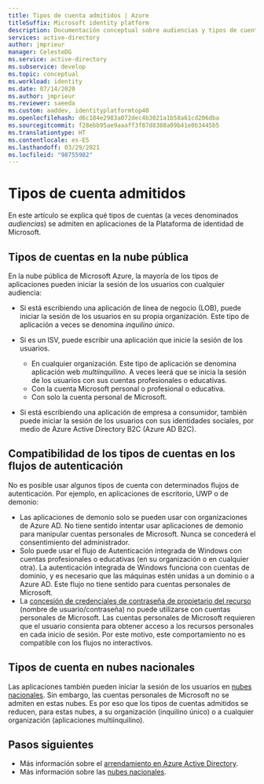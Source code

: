 ```yaml
---
title: Tipos de cuenta admitidos | Azure
titleSuffix: Microsoft identity platform
description: Documentación conceptual sobre audiencias y tipos de cuenta admitidos en aplicaciones
services: active-directory
author: jmprieur
manager: CelesteDG
ms.service: active-directory
ms.subservice: develop
ms.topic: conceptual
ms.workload: identity
ms.date: 07/14/2020
ms.author: jmprieur
ms.reviewer: saeeda
ms.custom: aaddev, identityplatformtop40
ms.openlocfilehash: d6c184e2983a072dec4b3021a1b58a61cd206dba
ms.sourcegitcommit: f28ebb95ae9aaaff3f87d8388a09b41e0b3445b5
ms.translationtype: HT
ms.contentlocale: es-ES
ms.lasthandoff: 03/29/2021
ms.locfileid: "98755982"
---
```

# <a name="supported-account-types"></a>Tipos de cuenta admitidos

En este artículo se explica qué tipos de cuentas (a veces denominados *audiencias*) se admiten en aplicaciones de la Plataforma de identidad de Microsoft.

<!-- This section can be in an include for many of the scenarios (SPA, web app signing-in users, protecting a web API, Desktop (depending on the flows), Mobile -->

## <a name="account-types-in-the-public-cloud"></a>Tipos de cuentas en la nube pública

En la nube pública de Microsoft Azure, la mayoría de los tipos de aplicaciones pueden iniciar la sesión de los usuarios con cualquier audiencia:

- Si está escribiendo una aplicación de línea de negocio (LOB), puede iniciar la sesión de los usuarios en su propia organización. Este tipo de aplicación a veces se denomina *inquilino único*.
- Si es un ISV, puede escribir una aplicación que inicie la sesión de los usuarios.

  - En cualquier organización. Este tipo de aplicación se denomina aplicación web *multiinquilino*. A veces leerá que se inicia la sesión de los usuarios con sus cuentas profesionales o educativas.
  - Con la cuenta Microsoft personal o profesional o educativa.
  - Con solo la cuenta personal de Microsoft.
    
- Si está escribiendo una aplicación de empresa a consumidor, también puede iniciar la sesión de los usuarios con sus identidades sociales, por medio de Azure Active Directory B2C (Azure AD B2C).

## <a name="account-type-support-in-authentication-flows"></a>Compatibilidad de los tipos de cuentas en los flujos de autenticación

No es posible usar algunos tipos de cuenta con determinados flujos de autenticación. Por ejemplo, en aplicaciones de escritorio, UWP o de demonio:

- Las aplicaciones de demonio solo se pueden usar con organizaciones de Azure AD. No tiene sentido intentar usar aplicaciones de demonio para manipular cuentas personales de Microsoft. Nunca se concederá el consentimiento del administrador.
- Solo puede usar el flujo de Autenticación integrada de Windows con cuentas profesionales o educativas (en su organización o en cualquier otra). La autenticación integrada de Windows funciona con cuentas de dominio, y es necesario que las máquinas estén unidas a un dominio o a Azure AD. Este flujo no tiene sentido para cuentas personales de Microsoft.
- La [concesión de credenciales de contraseña de propietario del recurso](./v2-oauth-ropc.md) (nombre de usuario/contraseña) no puede utilizarse con cuentas personales de Microsoft. Las cuentas personales de Microsoft requieren que el usuario consienta para obtener acceso a los recursos personales en cada inicio de sesión. Por este motivo, este comportamiento no es compatible con los flujos no interactivos.

## <a name="account-types-in-national-clouds"></a>Tipos de cuenta en nubes nacionales

Las aplicaciones también pueden iniciar la sesión de los usuarios en [nubes nacionales](authentication-national-cloud.md). Sin embargo, las cuentas personales de Microsoft no se admiten en estas nubes. Es por eso que los tipos de cuentas admitidos se reducen, para estas nubes, a su organización (inquilino único) o a cualquier organización (aplicaciones multiinquilino).

## <a name="next-steps"></a>Pasos siguientes

- Más información sobre el [arrendamiento en Azure Active Directory](./single-and-multi-tenant-apps.md).
- Más información sobre las [nubes nacionales](./authentication-national-cloud.md).
